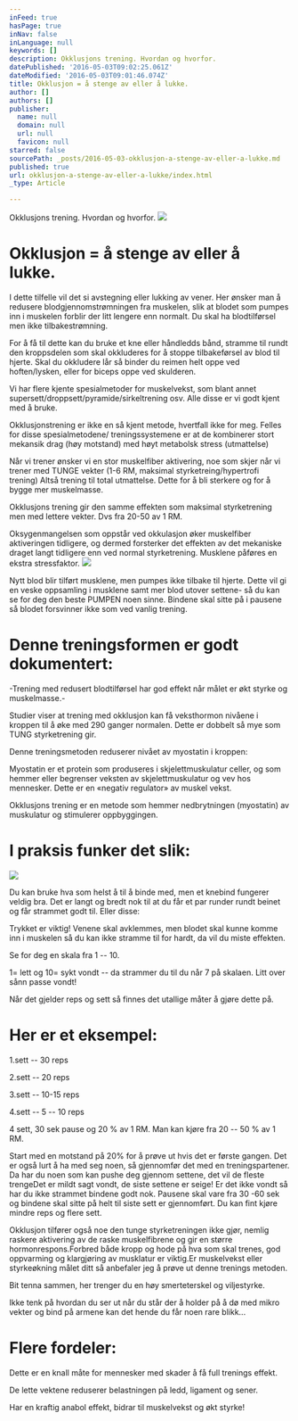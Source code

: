 ```yaml
---
inFeed: true
hasPage: true
inNav: false
inLanguage: null
keywords: []
description: Okklusjons trening. Hvordan og hvorfor.
datePublished: '2016-05-03T09:02:25.061Z'
dateModified: '2016-05-03T09:01:46.074Z'
title: Okklusjon = å stenge av eller å lukke.
author: []
authors: []
publisher:
  name: null
  domain: null
  url: null
  favicon: null
starred: false
sourcePath: _posts/2016-05-03-okklusjon-a-stenge-av-eller-a-lukke.md
published: true
url: okklusjon-a-stenge-av-eller-a-lukke/index.html
_type: Article

---
```

Okklusjons trening. Hvordan og hvorfor.
![](https://the-grid-user-content.s3-us-west-2.amazonaws.com/abef69a9-594b-4abe-b6d8-1dbd311e588d.jpg)

# Okklusjon = å stenge av eller å lukke.

I dette tilfelle vil det si avstegning eller lukking av vener. Her ønsker man å redusere blodgjennomstrømningen fra muskelen, slik at blodet som pumpes inn i muskelen forblir der litt lengere enn normalt. Du skal ha blodtilførsel men ikke tilbakestrømning.

For å få til dette kan du bruke et kne eller håndledds bånd, stramme til rundt den kroppsdelen som skal okkluderes for å stoppe tilbakeførsel av blod til hjerte. Skal du okkludere lår så binder du reimen helt oppe ved hoften/lysken, eller for biceps oppe ved skulderen.

Vi har flere kjente spesialmetoder for muskelvekst, som blant annet supersett/droppsett/pyramide/sirkeltrening osv. Alle disse er vi godt kjent med å bruke.

Okklusjonstrening er ikke en så kjent metode, hvertfall ikke for meg. Felles for disse spesialmetodene/ treningssystemene er at de kombinerer stort mekansik drag (høy motstand) med høyt metabolsk stress (utmattelse)

Når vi trener ønsker vi en stor muskelfiber aktivering, noe som skjer når vi trener med TUNGE vekter (1-6 RM, maksimal styrketreing/hypertrofi trening) Altså trening til total utmattelse. Dette for å bli sterkere og for å bygge mer muskelmasse.

Okklusjons trening gir den samme effekten som maksimal styrketrening men med lettere vekter. Dvs fra 20-50 av 1 RM.

Oksygenmangelsen som oppstår ved okkulasjon øker muskelfiber aktiveringen tidligere, og dermed forsterker det effekten av det mekaniske draget langt tidligere enn ved normal styrketrening. Musklene påføres en ekstra stressfaktor.
![](https://the-grid-user-content.s3-us-west-2.amazonaws.com/30e34555-d8b8-4b99-9d8c-c8a129010b06.jpg)

Nytt blod blir tilført musklene, men pumpes ikke tilbake til hjerte. Dette vil gi en veske oppsamling i musklene samt mer blod utover settene- så du kan se for deg den beste PUMPEN noen sinne. Bindene skal sitte på i pausene så blodet forsvinner ikke som ved vanlig trening.

# Denne treningsformen er godt dokumentert:

-Trening med redusert blodtilførsel har god effekt når målet er økt styrke og muskelmasse.-

Studier viser at trening med okklusjon kan få veksthormon nivåene i kroppen til å øke med 290 ganger normalen. Dette er dobbelt så mye som TUNG styrketrening gir.

Denne treningsmetoden reduserer nivået av myostatin i kroppen:

Myostatin er et protein som produseres i skjelettmuskulatur celler, og som hemmer eller begrenser veksten av skjelettmuskulatur og vev hos mennesker. Dette er en «negativ regulator» av muskel vekst.

Okklusjons trening er en metode som hemmer nedbrytningen (myostatin) av muskulatur og stimulerer oppbyggingen.

# I praksis funker det slik:
![](https://the-grid-user-content.s3-us-west-2.amazonaws.com/5528124f-56a7-47be-89e8-113222d75003.jpg)

Du kan bruke hva som helst å til å binde med, men et knebind fungerer veldig bra. Det er langt og bredt nok til at du får et par runder rundt beinet og får strammet godt til. Eller disse:

Trykket er viktig! Venene skal avklemmes, men blodet skal kunne komme inn i muskelen så du kan ikke stramme til for hardt, da vil du miste effekten.

Se for deg en skala fra 1 -- 10\.

1= lett og 10= sykt vondt -- da strammer du til du når 7 på skalaen. Litt over sånn passe vondt!

Når det gjelder reps og sett så finnes det utallige måter å gjøre dette på. 

# Her er et eksempel:

1.sett -- 30 reps

2.sett -- 20 reps

3.sett -- 10-15 reps

4.sett -- 5 -- 10 reps

4 sett, 30 sek pause og 20 % av 1 RM. Man kan kjøre fra 20 -- 50 % av 1 RM.

Start med en motstand på 20% for å prøve ut hvis det er første gangen. Det er også lurt å ha med seg noen, så gjennomfør det med en treningspartener. Da har du noen som kan pushe deg gjennom settene, det vil de fleste trengeDet er mildt sagt vondt, de siste settene er seige! Er det ikke vondt så har du ikke strammet bindene godt nok. Pausene skal vare fra 30 -60 sek og bindene skal sitte på helt til siste sett er gjennomført. Du kan fint kjøre mindre reps og flere sett.

Okklusjon tilfører også noe den tunge styrketreningen ikke gjør, nemlig raskere aktivering av de raske muskelfibrene og gir en større hormonrespons.Forbred både kropp og hode på hva som skal trenes, god oppvarming og klargjøring av musklatur er viktig.Er muskelvekst eller styrkeøkning målet ditt så anbefaler jeg å prøve ut denne trenings metoden.

Bit tenna sammen, her trenger du en høy smerteterskel og viljestyrke.

Ikke tenk på hvordan du ser ut når du står der å holder på å dø med mikro vekter og bind på armene kan det hende du får noen rare blikk...

# Flere fordeler:

Dette er en knall måte for mennesker med skader å få full trenings effekt.

De lette vektene reduserer belastningen på ledd, ligament og sener.

Har en kraftig anabol effekt, bidrar til muskelvekst og økt styrke!